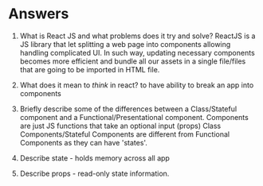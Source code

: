 # Answers

1.  What is React JS and what problems does it try and solve?
    ReactJS is a JS library that let splitting a web page into components allowing handling complicated UI. In such way, updating necessary components becomes more efficient and bundle all our assets in a single file/files that are going to be imported in HTML file.

1.  What does it mean to _think_ in react?
    to have ability to break an app into components
1.  Briefly describe some of the differences between a Class/Stateful component and a Functional/Presentational component.
Components are just JS functions that take an optional input (props)
 Class Components/Stateful Components are different from Functional Components as they can have 'states'.
1.  Describe state - holds memory across all app

1.  Describe props - read-only state information.
